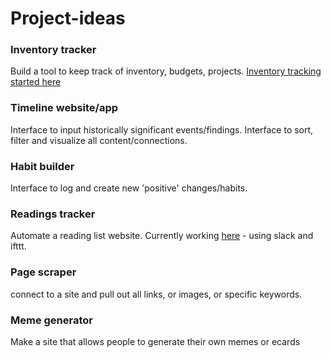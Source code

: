 # Project-ideas

### Inventory tracker
Build a tool to keep track of inventory, budgets, projects. [Inventory tracking started here](https://github.com/bjblayney/inventory-tracker)

### Timeline website/app
Interface to input historically significant events/findings. Interface to sort, filter and visualize all content/connections. 

### Habit builder
Interface to log and create new 'positive' changes/habits.

### Readings tracker
Automate a reading list website. Currently working [here](http://bjblayney.com/reading/) - using slack and ifttt. 

### Page scraper
connect to a site and pull out all links, or images, or specific keywords.

### Meme generator
Make a site that allows people to generate their own memes or ecards
